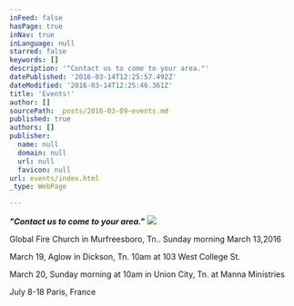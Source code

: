 ```yaml
---
inFeed: false
hasPage: true
inNav: true
inLanguage: null
starred: false
keywords: []
description: '"Contact us to come to your area."'
datePublished: '2016-03-14T12:25:57.492Z'
dateModified: '2016-03-14T12:25:46.361Z'
title: 'Events!'
author: []
sourcePath: _posts/2016-03-09-events.md
published: true
authors: []
publisher:
  name: null
  domain: null
  url: null
  favicon: null
url: events/index.html
_type: WebPage

---
```

**_"Contact us to come to your area."_**
![](https://the-grid-user-content.s3-us-west-2.amazonaws.com/5ae5cb15-3973-4401-ac2d-5ae1ee1cda6e.jpg)

Global Fire Church in Murfreesboro, Tn.. Sunday morning March 13,2016

March 19, Aglow in Dickson, Tn. 10am at 103 West College St.

March 20, Sunday morning at 10am in Union City, Tn. at Manna Ministries

July 8-18 Paris, France